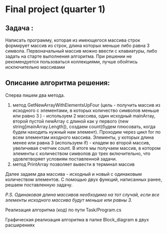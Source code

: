 # Final project (quarter 1)

## Задача :
Написать программу, которая из имеющегося массива строк формирует массив из строк, длина которых меньше либо равна 3 символа. Первоначальный массив можно ввести с клавиатуры, либо задать на старте выполнения алгоритма. При решении не рекомендуется пользоваться коллекциями, лучше обойтись исключительно массивами

## Описание алгоритма решения:
Сперва пишем два метода. 
1. метод GetNewArrayWithElementsUpFour (цель - получить  массив из исходного с элементами, в которых количество символов меньше или равно 3 ) - используем 2 массива, один исходный mainArray, второй пустой newArray с длиной как у первого (new string[mainArray.Length]), создаем count(будем плюсовать, когда будем находить нужный нам элемент). Проходим через цикл for по всем элементам иходного массива. Элементы, у которых длина менее или равна 3 (используем if) - кладем во второй массив, увеличивая счетчик count. В итоге мы получаем массив, в котором элементы с количеством символов до трех включительно, что удовлетворяет условиям поставленной задачи.
2. метод PrintArray позволяет вывести в терминал массив

Далее задаем два массива - исходный и новый с одинаковым количеством элементов. С помощью двух функций, написанных ранее, решаем поставленную задачу. 

*P.S. Одинаковая длина массивов необходима на тот случай, если все элементы исходного массива будут меньше или равны 3.* 

Реализация алгоритма (код) по пути Task/Program.cs

Графическая реализация алгоритма в папке Block_diagram в двух расширениях

